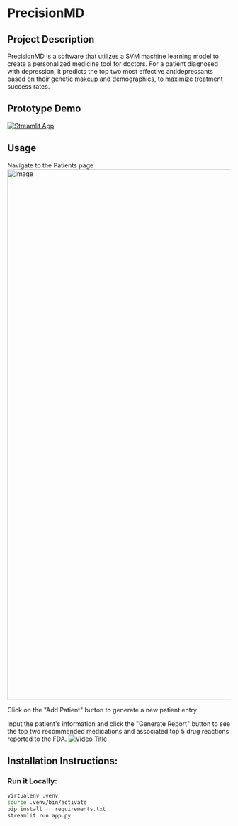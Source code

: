 # PrecisionMD
## Project Description
PrecisionMD is a software that utilizes a SVM machine learning model to create a personalized medicine tool for doctors. For a patient diagnosed with depression, it predicts the top two most effective antidepressants based on their genetic makeup and demographics, to maximize treatment success rates.

## Prototype Demo
[![Streamlit App](https://static.streamlit.io/badges/streamlit_badge_black_white.svg)](https://precisionmd.streamlit.app/)

## Usage 
Navigate to the Patients page
<img width="1197" alt="image" src="https://github.com/Precision-MD/precisionMD/assets/128255337/55a39deb-bade-4e50-b19b-e29ed4f58d3f">

Click on the "Add Patient" button to generate a new patient entry

Input the patient's information and click the "Generate Report" button to see the top two recommended medications and associated top 5 drug reactions reported to the FDA.
[![Video Title](<img width="798" alt="image" src="https://github.com/Precision-MD/precisionMD/assets/128255337/58ac986c-1fb8-4511-857f-724437e8a19f">)
](https://www.youtube.com/watch?v=Jp51wBdoBf8)

## Installation Instructions:
### Run it Locally:
```sh
virtualenv .venv
source .venv/bin/activate
pip install -r requirements.txt
streamlit run app.py
```


